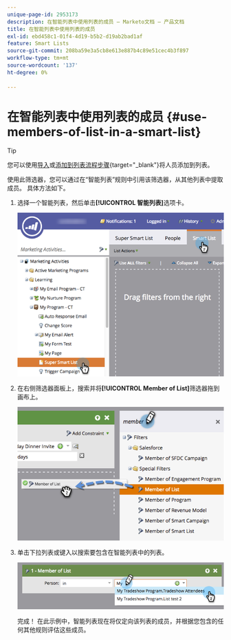 ```yaml
---
unique-page-id: 2953173
description: 在智能列表中使用列表的成员 — Marketo文档 — 产品文档
title: 在智能列表中使用列表的成员
exl-id: ebd458c1-01f4-4d19-b5b2-d19ab2bad1af
feature: Smart Lists
source-git-commit: 208ba59e3a5cb8e613e887b4c89e51cec4b3f897
workflow-type: tm+mt
source-wordcount: '137'
ht-degree: 0%

---
```


# 在智能列表中使用列表的成员 {#use-members-of-list-in-a-smart-list}

>[!TIP]
>
>您可以使用[导入](/help/marketo/getting-started/quick-wins/import-a-list-of-people.md)或[添加到列表流程步骤](/help/marketo/product-docs/core-marketo-concepts/smart-campaigns/flow-actions/add-to-list.md){target="_blank"}将人员添加到列表。

使用此筛选器，您可以通过在“智能列表”规则中引用该筛选器，从其他列表中提取成员。 具体方法如下。

1. 选择一个智能列表，然后单击&#x200B;**[!UICONTROL 智能列表]**&#x200B;选项卡。

   ![](assets/smartlist-sltab.png)

1. 在右侧筛选器面板上，搜索并将&#x200B;**[!UICONTROL Member of List]**&#x200B;筛选器拖到画布上。

   ![](assets/use-members-of-list-in-a-smart-list-2nd.png)

1. 单击下拉列表或键入以搜索要包含在智能列表中的列表。

   ![](assets/memberoflist.png)

   完成！ 在此示例中，智能列表现在将仅定向该列表的成员，并根据您包含的任何其他规则评估这些成员。
